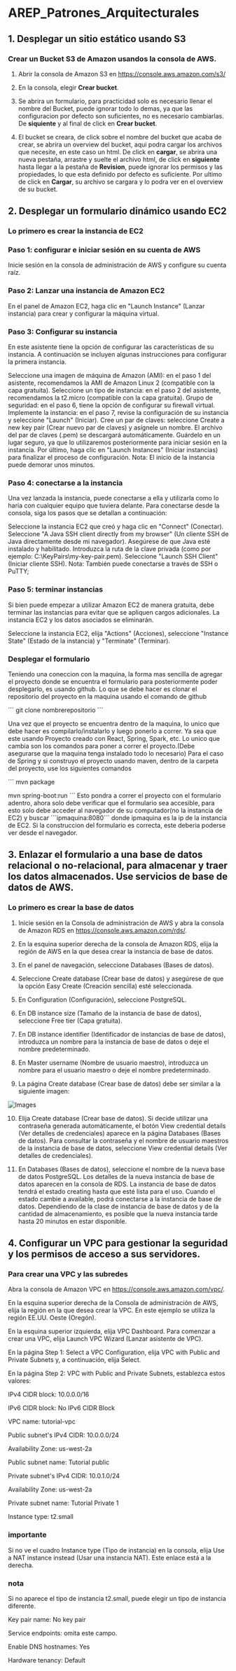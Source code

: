 # AREP_Patrones_Arquitecturales

## 1. Desplegar un sitio estático usando S3

  ### Crear un Bucket S3 de Amazon usandos la consola de AWS.
  
  1.  Abrir la consola de Amazon S3 en https://console.aws.amazon.com/s3/  
  
  2.  En la consola, elegir **Crear bucket**.
  
  3.  Se abrira un formulario, para practicidad solo es necesario llenar el nombre del Bucket, puede ignorar todo lo demas, ya que las configuracion por defecto son suficientes, no es necesario cambiarlas. De **siquiente** y al final de click en **Crear bucket**.
  
  4.  El bucket se creara, de click sobre el nombre del bucket que acaba de crear, se abrira un overview del bucket, aqui podra cargar los archivos que necesite, en este caso un html. De click en **cargar**, se abrira una nueva pestaña, arrastre y suelte el archivo html, de click en **siguiente** hasta llegar a la pestaña de **Revision**, puede ignorar los permisos y las propiedades, lo que esta definido por defecto es suficiente. Por ultimo de click en **Cargar**, su archivo se cargara y lo podra ver en el overview de su bucket.
  
## 2. Desplegar un formulario dinámico usando EC2

  ### Lo primero es crear la instancia de EC2
  
  ### Paso 1: configurar e iniciar sesión en su cuenta de AWS
  Inicie sesión en la consola de administración de AWS y configure su cuenta raíz.
  ### Paso 2: Lanzar una instancia de Amazon EC2
  En el panel de Amazon EC2, haga clic en "Launch Instance" (Lanzar instancia) para crear y configurar la máquina virtual.

  ### Paso 3: Configurar su instancia
  En este asistente tiene la opción de configurar las características de su instancia. A continuación se incluyen algunas instrucciones para configurar la primera instancia.

  Seleccione una imagen de máquina de Amazon (AMI): en el paso 1 del asistente, recomendamos la AMI de Amazon Linux 2 (compatible con la capa gratuita).
  Seleccione un tipo de instancia: en el paso 2 del asistente, recomendamos la t2.micro (compatible con la capa gratuita).
  Grupo de seguridad: en el paso 6, tiene la opción de configurar su firewall virtual.
  Implemente la instancia: en el paso 7, revise la configuración de su instancia y seleccione "Launch" (Iniciar).
  Cree un par de claves: seleccione Create a new key pair (Crear nuevo par de claves) y asígnele un nombre. El archivo del par de claves (.pem) se descargará automáticamente. Guárdelo en un lugar seguro, ya que lo utilizaremos posteriormente para iniciar sesión en la instancia. Por último, haga clic en "Launch Instances" (Iniciar instancias) para finalizar el proceso de configuración.
  Nota: El inicio de la instancia puede demorar unos minutos.

  ### Paso 4: conectarse a la instancia
  Una vez lanzada la instancia, puede conectarse a ella y utilizarla como lo haría con cualquier equipo que tuviera delante. Para conectarse desde la consola, siga los pasos que se detallan a continuación:

  Seleccione la instancia EC2 que creó y haga clic en "Connect" (Conectar).
  Seleccione "A Java SSH client directly from my browser" (Un cliente SSH de Java directamente desde mi navegador). Asegúrese de que Java esté instalado y habilitado.
  Introduzca la ruta de la clave privada (como por ejemplo: C:\KeyPairs\my-key-pair.pem).
  Seleccione "Launch SSH Client" (Iniciar cliente SSH).
  Nota: También puede conectarse a través de SSH o PuTTY;

  ### Paso 5: terminar instancias
  Si bien puede empezar a utilizar Amazon EC2 de manera gratuita, debe terminar las instancias para evitar que se apliquen cargos adicionales. La instancia EC2 y los datos asociados se eliminarán.

  Seleccione la instancia EC2, elija "Actions" (Acciones), seleccione "Instance State" (Estado de la instancia) y "Terminate" (Terminar).
  
  ### Desplegar el formulario
  
  Teniendo una coneccion con la maquina, la forma mas sencilla de agregar el proyecto donde se encuentra el formulario para posteriormente poder desplegarlo, es usando github.
  Lo que se debe hacer es clonar el repositorio del proyecto en la maquina usando el comando de github
  
  ´´´
  git clone nombrerepositorio
  ´´´
  
  Una vez que el proyecto se encuentra dentro de la maquina, lo unico que debe hacer es compilarlo/instalarlo y luego ponerlo a correr.
  Ya sea que este usando Proyecto creado con React, Spring, Spark, etc. Lo unico que cambia son los comandos para poner a correr el proyecto.(Debe asegurarse que la maquina tenga instalado todo lo necesario)
  Para el caso de Spring y si construyo el proyecto usando maven, dentro de la carpeta del proyecto, use los siguientes comandos
  
  ´´´
  mvn package
  
  mvn spring-boot:run
  ´´´
  Esto pondra a correr el proyecto con el formulario adentro, ahora solo debe verificar que el formulario sea accesible, para esto solo debe acceder al navegador de su computador(no la instancia de EC2) y buscar ´´´ipmaquina:8080´´´ donde ipmaquina es la ip de la instancia de EC2. Si la construccion del formulario es correcta, este deberia poderse ver desde el navegador.
  
## 3. Enlazar el formulario a una base de datos relacional o no-relacional, para almacenar y traer los datos almacenados. Use servicios de base de datos de AWS.

  ### Lo primero es crear la base de datos
  
  1.  Inicie sesión en la Consola de administración de AWS y abra la consola de Amazon RDS en https://console.aws.amazon.com/rds/.

  2.  En la esquina superior derecha de la consola de Amazon RDS, elija la región de AWS en la que desea crear la instancia de base de datos.

  3.  En el panel de navegación, seleccione Databases (Bases de datos).

  4.  Seleccione Create database (Crear base de datos) y asegúrese de que la opción Easy Create (Creación sencilla) esté seleccionada.
  5.  En Configuration (Configuración), seleccione PostgreSQL.

  6.  En DB instance size (Tamaño de la instancia de base de datos), seleccione Free tier (Capa gratuita).

  7.  En DB instance identifier (Identificador de instancias de base de datos), introduzca un nombre para la instancia de base de datos o deje el nombre predeterminado.

  8.  En Master username (Nombre de usuario maestro), introduzca un nombre para el usuario maestro o deje el nombre predeterminado.

  9.  La página Create database (Crear base de datos) debe ser similar a la siguiente imagen:
  
  ![Images](https://docs.aws.amazon.com/es_es/AmazonRDS/latest/UserGuide/images/easy-create-postgresql.png)
  
  10. Elija Create database (Crear base de datos). Si decide utilizar una contraseña generada automáticamente, el botón View credential details (Ver detalles de credenciales) aparece en la página Databases (Bases de datos). Para consultar la contraseña y el nombre de usuario maestros de la instancia de base de datos, seleccione View credential details (Ver detalles de credenciales).
  
  11. En Databases (Bases de datos), seleccione el nombre de la nueva base de datos PostgreSQL. Los detalles de la nueva instancia de base de datos aparecen en la consola de RDS. La instancia de base de datos tendrá el estado creating hasta que esté lista para el uso. Cuando el estado cambie a available, podrá conectarse a la instancia de base de datos. Dependiendo de la clase de instancia de base de datos y de la cantidad de almacenamiento, es posible que la nueva instancia tarde hasta 20 minutos en estar disponible.

## 4. Configurar un VPC para gestionar la seguridad y los permisos de acceso a sus servidores.

  ### Para crear una VPC y las subredes

  Abra la consola de Amazon VPC en https://console.aws.amazon.com/vpc/.

  En la esquina superior derecha de la Consola de administración de AWS, elija la región en la que desea crear la VPC. En este ejemplo se utiliza la región EE.UU. Oeste (Oregón).

  En la esquina superior izquierda, elija VPC Dashboard. Para comenzar a crear una VPC, elija Launch VPC Wizard (Lanzar asistente de VPC).

  En la página Step 1: Select a VPC Configuration, elija VPC with Public and Private Subnets y, a continuación, elija Select.

  En la página Step 2: VPC with Public and Private Subnets, establezca estos valores:

  IPv4 CIDR block: 10.0.0.0/16

  IPv6 CIDR block: No IPv6 CIDR Block

  VPC name: tutorial-vpc

  Public subnet's IPv4 CIDR: 10.0.0.0/24

  Availability Zone: us-west-2a

  Public subnet name: Tutorial public

  Private subnet's IPv4 CIDR: 10.0.1.0/24

  Availability Zone: us-west-2a

  Private subnet name: Tutorial Private 1

  Instance type: t2.small

  ### importante
  Si no ve el cuadro Instance type (Tipo de instancia) en la consola, elija Use a NAT instance instead (Usar una instancia NAT). Este enlace está a la derecha.

  ### nota
  Si no aparece el tipo de instancia t2.small, puede elegir un tipo de instancia diferente.

  Key pair name: No key pair

  Service endpoints: omita este campo.

  Enable DNS hostnames: Yes

  Hardware tenancy: Default
